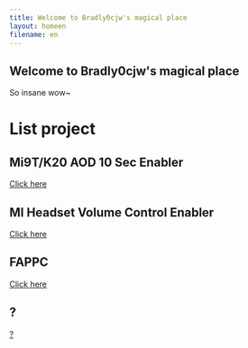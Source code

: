 ```yaml
---
title: Welcome to Bradly0cjw's magical place
layout: homeen
filename: en
--- 
```


## Welcome to Bradly0cjw's magical place

So insane wow~

# List project

## Mi9T/K20 AOD 10 Sec Enabler

[Click here](https://bradly0cjw.github.io/Mi9T-K20-AOD-10-sec-enabler/en)

## MI Headset Volume Control Enabler

[Click here](https://bradly0cjw.github.io/Mi-headset-Volume-control-enabler/en)

## FAPPC
[Click here](https://bradly0cjw.github.io/FAPPC/en)

## ?

[?](https://bradly0cjw.github.io/0)
